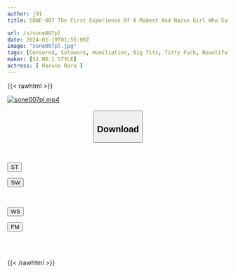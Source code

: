 ```yaml
---
author: j91
title: SONE-007 The First Experience Of A Modest And Naive Girl Who Suffers From Anxiety. Her First Orgasm Without Stopping The Pleasure! 4 Production Rara Haruno

url: /v/sone007pl
date: 2024-01-19T01:55:00Z
image: "sone007pl.jpg"
tags: [Censored, Solowork, Humiliation, Big Tits, Titty Fuck, Beautiful Girl, Squirting	]
maker: [S1 NO.1 STYLE]
actress: [ Haruno Rara ]
---
```



{{< rawhtml >}}

<div class="video" data-videoid="3wwJjpeWKgFdOQ4">
    <a href="javascript:;">
        <img src="/v/sone007pl/sone007pl.jpg" width="WIDTH" height="HEIGHT" alt="sone007pl.mp4" loading="lazy">
    </a>
</div>

<script type="text/javascript" src="https://j91.asia/asset/on-demand-st.js"></script>

<br>
  <link rel="stylesheet" href="https://j91.asia/asset/bs5.css">
  
  <center>
  <button class="btn btn-primary" type="button" data-bs-toggle="collapse" data-bs-target=".multi-collapse" aria-expanded="false" aria-controls="multiCollapseExample1 multiCollapseExample2"><h2>Download</h2></button></center>
</p>
<div class="row">
  <div class="col">
    <div class="collapse multi-collapse" id="multiCollapseExample1">
      <div class="card card-body">
	      	      <br>
<div class="buttons">  
<p><a href="https://streamtape.to/v/3wwJjpeWKgFdOQ4" target="_blank"><button class="btn-hover color-3"><i class="fa fa-download"></i> ST</button></a></p>
<p><a href="https://flaswish.com/xbe71ddf1lpe" target="_blank"><button class="btn-hover color-2"><i class="fa fa-download"></i> SW</button></a></p></div>
    </div>
  </div>
</div>
  <div class="col">
    <div class="collapse multi-collapse" id="multiCollapseExample2">
      <div class="card card-body">
	      <br>
<div class="buttons">
<p><a href="https://wolfstream.tv/cojt04xlbazx/SONE-007.mp4.html" target="_blank"><button class="btn-hover color-9"><i class="fa fa-download"></i> WS</button></a></p>
<p><a href="https://filemoon.sx/d/rz4tquenbuoo" target="_blank"><button class="btn-hover color-8"><i class="fa fa-download"></i> FM</button></a></p></div>
<br><br>
      </div>
    </div>
  </div>
</div>

{{< /rawhtml >}}